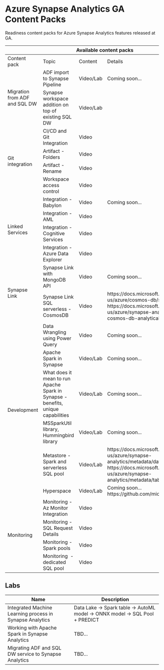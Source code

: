 # Azure Synapse Analytics GA Content Packs

Readiness content packs for Azure Synapse Analytics features released at GA.

<table>
    <thead><tr>
        <th colspan=4>Available content packs</th>
    </tr></thead>
    <tbody>
        <tr>
            <td>Content pack</td>
            <td>Topic</td>
            <td>Content</td>
            <td>Details</td>
        </tr>
        <tr>
            <td rowspan="2">Migration from ADF and SQL DW</td>
            <td>ADF import to Synapse Pipeline</td>
            <td>Video/Lab</td>
            <td>Coming soon...</td>
        </tr>
        <tr>
            <td>Synapse workspace addition on top of existing SQL DW</td>
            <td>Video/Lab</td>
            <td></td>
        </tr>
        <tr>
            <td rowspan="4">Git integration</td>
            <td>CI/CD and Git Integration</td>
            <td>Video</td>
            <td></td>
        </tr>
        <tr>
            <td>Artifact - Folders</td>
            <td>Video</td>
            <td></td>
        </tr>
        <tr>
            <td>Artifact - Rename</td>
            <td>Video</td>
            <td></td>
        </tr>
        <tr>
            <td>Workspace access control</td>
            <td>Video</td>
            <td></td>
        </tr>
        <tr>
            <td rowspan="4">Linked Services</td>
            <td>Integration - Babylon</td>
            <td>Video</td>
            <td>Coming soon...</td>
        </tr>
        <tr>
            <td>Integration - AML</td>
            <td>Video</td>
            <td></td>
        </tr>
        <tr>
            <td>Integration - Cognitive Services</td>
            <td>Video</td>
            <td></td>
        </tr>
        <tr>
            <td>Integration - Azure Data Explorer</td>
            <td>Video</td>
            <td></td>
        </tr>
        <tr>
            <td rowspan="2">Synapse Link</td>
            <td>Synapse Link with MongoDB API</td>
            <td>Video</td>
            <td>Coming soon...</td>
        </tr>
        <tr>
            <td>Synapse Link SQL serverless - CosmosDB</td>
            <td>Video</td>
            <td>https://docs.microsoft.com/en-us/azure/cosmos-db/synapse-link<br/>https://docs.microsoft.com/en-us/azure/synapse-analytics/sql/query-cosmos-db-analytical-store</td>
        </tr>
        <tr>
            <td rowspan="6">Development</td>
            <td>Data Wrangling using Power Query</td>
            <td>Video</td>
            <td>Coming soon...</td>
        </tr>
        <tr>
            <td>Apache Spark in Synapse</td>
            <td>Video/Lab</td>
            <td>Coming soon...</td>
        </tr>
        <tr>
            <td>What does it mean to run Apache Spark in Synapse - benefits, unique capabilities</td>
            <td>Video/Lab</td>
            <td>Coming soon...</td>
        </tr>
        <tr>
            <td>MSSparkUtil library, Hummingbird library</td>
            <td>Video/Lab</td>
            <td>Coming soon...</td>
        </tr>
        <tr>
            <td>Metastore - Spark and serverless SQL pool</td>
            <td>Video/Lab</td>
            <td>https://docs.microsoft.com/en-us/azure/synapse-analytics/metadata/database <br/>
            https://docs.microsoft.com/en-us/azure/synapse-analytics/metadata/table</td>
        </tr>
        <tr>
            <td>Hyperspace</td>
            <td>Video/Lab</td>
            <td>Coming soon...<br/>https://github.com/microsoft/hyperspace</td>
        </tr>
        <tr>
            <td rowspan="4">Monitoring</td>
            <td>Monitoring - Az Monitor Integration</td>
            <td>Video</td>
            <td></td>
        </tr>
        <tr>
            <td>Monitoring - SQL Request Details</td>
            <td>Video</td>
            <td></td>
        </tr>
        <tr>
            <td>Monitoring - Spark pools</td>
            <td>Video</td>
            <td></td>
        </tr>
        <tr>
            <td>Monitoring  - dedicated SQL pool</td>
            <td>Video</td>
            <td></td>
        </tr>
    </tbody>
</table>


## Labs

Name | Description
---|---
Integrated Machine Learning process in Synapse Analytics | Data Lake -> Spark table -> AutoML model -> ONNX model -> SQL Pool + PREDICT
Working with Apache Spark in Synapse Analytics | TBD...
Migrating ADF and SQL DW service to Synapse Analytics | TBD...


